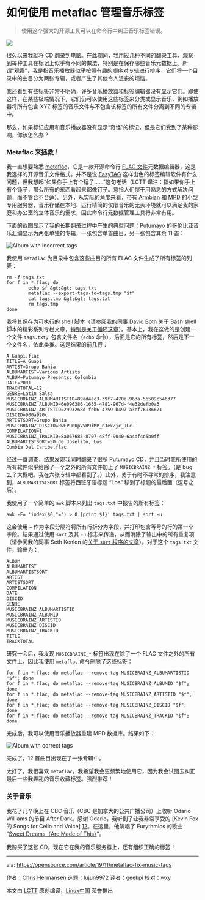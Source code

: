 [#]: collector: (lujun9972)
[#]: translator: (geekpi)
[#]: reviewer: (wxy)
[#]: publisher: (wxy)
[#]: url: (https://linux.cn/article-11579-1.html)
[#]: subject: (How to manage music tags using metaflac)
[#]: via: (https://opensource.com/article/19/11/metaflac-fix-music-tags)
[#]: author: (Chris Hermansen https://opensource.com/users/clhermansen)

如何使用 metaflac 管理音乐标签
======

> 使用这个强大的开源工具可以在命令行中纠正音乐标签错误。

![](https://img.linux.net.cn/data/attachment/album/201911/16/093629njth88bej8ttekh2.jpg)

很久以来我就将 CD 翻录到电脑。在此期间，我用过几种不同的翻录工具，观察到每种工具在标记上似乎有不同的做法，特别是在保存哪些音乐元数据上。所谓“观察”，我是指音乐播放器似乎按照有趣的顺序对专辑进行排序，它们将一个目录中的曲目分为两张专辑，或者产生了其他令人沮丧的烦恼。

我还看到有些标签非常不明确，许多音乐播放器和标签编辑器没有显示它们。即使这样，在某些极端情况下，它们仍可以使用这些标签来分类或显示音乐，例如播放器将所有包含 XYZ 标签的音乐文件与不包含该标签的所有文件分离到不同的专辑中。

那么，如果标记应用和音乐播放器没有显示“奇怪”的标记，但是它们受到了某种影响，你该怎么办？

### Metaflac 来拯救！

我一直想要熟悉 [metaflac][2]，它是一款开源命令行 [FLAC 文件][3]元数据编辑器，这是我选择的开源音乐文件格式。并不是说 [EasyTAG][4] 这样出色的标签编辑软件有什么问题，但我想起“如果你手上有个锤子……”这句老话（LCTT 译注：指如果你手上有个锤子，那么所有的东西看起来都像钉子。意指人们惯于用熟悉的方式解决问题，而不管合不合适）。另外，从实际的角度来看，带有 [Armbian][5] 和 [MPD][6] 的小型专用服务器，音乐存储在本地、运行精简的仅限音乐的无头环境就可以满足我的家庭和办公室的立体音乐的需求，因此命令行元数据管理工具将非常有用。

下面的截图显示了我的长期翻录过程中产生的典型问题：Putumayo 的哥伦比亚音乐汇编显示为两张单独的专辑，一张包含单首曲目，另一张包含其余 11 首：

![Album with incorrect tags][7]

我使用 `metaflac` 为目录中包含这些曲目的所有 FLAC 文件生成了所有标签的列表：

```
rm -f tags.txt
for f in *.flac; do
        echo $f &gt;&gt; tags.txt
        metaflac --export-tags-to=tags.tmp "$f"
        cat tags.tmp &gt;&gt; tags.txt
        rm tags.tmp
done
```

我将其保存为可执行的 shell 脚本（请参阅我的同事 [David Both][8] 关于 Bash shell 脚本的精彩系列专栏文章，[特别是关于循环这章][9]）。基本上，我在这做的是创建一个文件 `tags.txt`，包含文件名（`echo` 命令），后面是它的所有标签，然后是下一个文件名，依此类推。这是结果的前几行：


```
A Guapi.flac
TITLE=A Guapi
ARTIST=Grupo Bahia
ALBUMARTIST=Various Artists
ALBUM=Putumayo Presents: Colombia
DATE=2001
TRACKTOTAL=12
GENRE=Latin Salsa
MUSICBRAINZ_ALBUMARTISTID=89ad4ac3-39f7-470e-963a-56509c546377
MUSICBRAINZ_ALBUMID=6e096386-1655-4781-967d-f4e32defb0a3
MUSICBRAINZ_ARTISTID=2993268d-feb6-4759-b497-a3ef76936671
DISCID=900a920c
ARTISTSORT=Grupo Bahia
MUSICBRAINZ_DISCID=RwEPU0UpVVR9iMP_nJexZjc_JCc-
COMPILATION=1
MUSICBRAINZ_TRACKID=8a067685-8707-48ff-9040-6a4df4d5b0ff
ALBUMARTISTSORT=50 de Joselito, Los
Cumbia Del Caribe.flac
```

经过一番调查，结果发现我同时翻录了很多 Putumayo CD，并且当时我所使用的所有软件似乎给除了一个之外的所有文件加上了 `MUSICBRAINZ_*` 标签。（是 bug 么？大概吧。我在六张专辑中都看到了。）此外，关于有时不寻常的排序，我注意到，`ALBUMARTISTSORT` 标签将西班牙语标题 “Los” 移到了标题的最后面（逗号之后）。

我使用了一个简单的 `awk` 脚本来列出 `tags.txt` 中报告的所有标签：

```
awk -F= 'index($0,"=") > 0 {print $1}' tags.txt | sort -u
```

这会使用 `=` 作为字段分隔符将所有行拆分为字段，并打印包含等号的行的第一个字段。结果通过使用 `sort` 及其 `-u` 标志来传递，从而消除了输出中的所有重复项（请参阅我的同事 Seth Kenlon 的[关于 `sort` 程序的文章][10]）。对于这个 `tags.txt` 文件，输出为：

```
ALBUM
ALBUMARTIST
ALBUMARTISTSORT
ARTIST
ARTISTSORT
COMPILATION
DATE
DISCID
GENRE
MUSICBRAINZ_ALBUMARTISTID
MUSICBRAINZ_ALBUMID
MUSICBRAINZ_ARTISTID
MUSICBRAINZ_DISCID
MUSICBRAINZ_TRACKID
TITLE
TRACKTOTAL
```

研究一会后，我发现 `MUSICBRAINZ_*` 标签出现在除了一个 FLAC 文件之外的所有文件上，因此我使用 `metaflac` 命令删除了这些标签：

```
for f in *.flac; do metaflac --remove-tag MUSICBRAINZ_ALBUMARTISTID "$f"; done
for f in *.flac; do metaflac --remove-tag MUSICBRAINZ_ALBUMID "$f"; done
for f in *.flac; do metaflac --remove-tag MUSICBRAINZ_ARTISTID "$f"; done
for f in *.flac; do metaflac --remove-tag MUSICBRAINZ_DISCID "$f"; done
for f in *.flac; do metaflac --remove-tag MUSICBRAINZ_TRACKID "$f"; done
```

完成后，我可以使用音乐播放器重建 MPD 数据库。结果如下：

![Album with correct tags][11]

完成了，12 首曲目出现在了一张专辑中。

太好了，我很喜欢 `metaflac`。我希望我会更频繁地使用它，因为我会试图去纠正最后一些我弄乱的音乐收藏标签。强烈推荐！

### 关于音乐

我花了几个晚上在 CBC 音乐（CBC 是加拿大的公共广播公司）上收听 Odario Williams 的节目 After Dark。感谢 Odario，我听到了让我非常享受的 [Kevin Fox 的 Songs for Cello and Voice] [12]。在这里，他演唱了 Eurythmics 的歌曲 “[Sweet Dreams（Are Made of This）][13]”。

我购买了这张 CD，现在它在我的音乐服务器上，还有组织正确的标签！

--------------------------------------------------------------------------------

via: https://opensource.com/article/19/11/metaflac-fix-music-tags

作者：[Chris Hermansen][a]
选题：[lujun9972][b]
译者：[geekpi](https://github.com/geekpi)
校对：[wxy](https://github.com/wxy)

本文由 [LCTT](https://github.com/LCTT/TranslateProject) 原创编译，[Linux中国](https://linux.cn/) 荣誉推出

[a]: https://opensource.com/users/clhermansen
[b]: https://github.com/lujun9972
[1]: https://opensource.com/sites/default/files/styles/image-full-size/public/lead-images/web-design-monitor-website.png?itok=yUK7_qR0 (website design image)
[2]: https://xiph.org/flac/documentation_tools_metaflac.html
[3]: https://xiph.org/flac/index.html
[4]: https://wiki.gnome.org/Apps/EasyTAG
[5]: https://www.armbian.com/
[6]: https://www.musicpd.org/
[7]: https://opensource.com/sites/default/files/uploads/music-tags1_before.png (Album with incorrect tags)
[8]: https://opensource.com/users/dboth
[9]: https://opensource.com/article/19/10/programming-bash-loops
[10]: https://opensource.com/article/19/10/get-sorted-sort
[11]: https://opensource.com/sites/default/files/uploads/music-tags2_after.png (Album with correct tags)
[12]: https://burlingtonpac.ca/events/kevin-fox/
[13]: https://www.youtube.com/watch?v=uyN66XI1zp4
